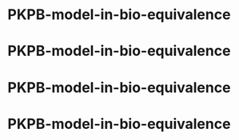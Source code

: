 # PKPB-model-in-bio-equivalence
# PKPB-model-in-bio-equivalence
# PKPB-model-in-bio-equivalence
# PKPB-model-in-bio-equivalence
